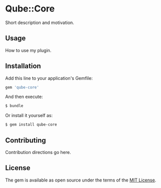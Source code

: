 # Qube::Core
Short description and motivation.

## Usage
How to use my plugin.

## Installation
Add this line to your application's Gemfile:

```ruby
gem 'qube-core'
```

And then execute:
```bash
$ bundle
```

Or install it yourself as:
```bash
$ gem install qube-core
```

## Contributing
Contribution directions go here.

## License
The gem is available as open source under the terms of the [MIT License](http://opensource.org/licenses/MIT).

